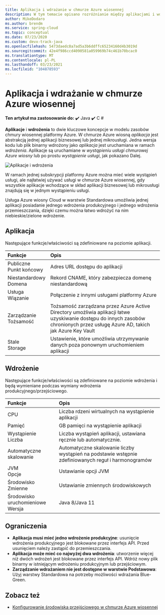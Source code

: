```yaml
---
title: Aplikacja i wdrażanie w chmurze Azure wiosennej
description: W tym temacie opisano rozróżnianie między aplikacjami i wdrażaniem w chmurze Azure wiosennej.
author: MikeDodaro
ms.author: brendm
ms.service: spring-cloud
ms.topic: conceptual
ms.date: 07/23/2020
ms.custom: devx-track-java
ms.openlocfilehash: 5473daedc8a7ad5a3b6ddffc65234160d4b3019d
ms.sourcegitcommit: 42e4f986ccd4090581a059969b74c461b70bcac0
ms.translationtype: MT
ms.contentlocale: pl-PL
ms.lasthandoff: 03/23/2021
ms.locfileid: "104878593"
---
```

# <a name="app-and-deployment-in-azure-spring-cloud"></a>Aplikacja i wdrażanie w chmurze Azure wiosennej

**Ten artykuł ma zastosowanie do:** ✔️ Java ✔️ C #

**Aplikacje** i **wdrożenia** to dwie kluczowe koncepcje w modelu zasobów chmury wiosennej platformy Azure. W chmurze Azure wiosną *aplikacja* jest abstrakcją jednej aplikacji biznesowej lub jednej mikrousługi.  Jedna wersja kodu lub plik binarny wdrożony jako *aplikacja* jest uruchamiana w ramach *wdrożenia*.  Aplikacje są uruchamiane w *wystąpieniu usługi chmurowej Azure wiosny* lub po prostu *wystąpienie usługi*, jak pokazano Dalej.

 ![Aplikacje i wdrożenia](./media/spring-cloud-app-and-deployment/app-deployment-rev.png)

W ramach jednej subskrypcji platformy Azure można mieć wiele wystąpień usługi, ale najłatwiej używać usługi w chmurze Azure wiosennej, gdy wszystkie aplikacje wchodzące w skład aplikacji biznesowej lub mikrousługi znajdują się w jednym wystąpieniu usługi.

Usługa Azure wiosny Cloud w warstwie Standardowa umożliwia jednej aplikacji posiadanie jednego wdrożenia produkcyjnego i jednego wdrożenia przemieszczania, dzięki czemu można łatwo wdrożyć na nim niebieskie/zielone wdrożenie.

## <a name="app"></a>Aplikacja
Następujące funkcje/właściwości są zdefiniowane na poziomie aplikacji.

| Funkcje | Opis |
|:--|:----------------|
| Publiczne</br>Punkt końcowy | Adres URL dostępu do aplikacji |
| Niestandardowy</br>Domena | Rekord CNAME, który zabezpiecza domenę niestandardową |
| Usługa</br>Wiązanie | Połączenie z innymi usługami platformy Azure |
| Zarządzanie</br>Tożsamość | Tożsamość zarządzana przez Azure Active Directory umożliwia aplikacji łatwe uzyskiwanie dostępu do innych zasobów chronionych przez usługę Azure AD, takich jak Azure Key Vault |
| Stale</br>Storage | Ustawienie, które umożliwia utrzymywanie danych poza ponownym uruchomieniem aplikacji |

## <a name="deployment"></a>Wdrożenie

Następujące funkcje/właściwości są zdefiniowane na poziomie wdrożenia i będą wymieniane podczas wymiany wdrożenia produkcyjnego/przejściowego.

| Funkcje | Opis |
|:--|:----------------|
| CPU | Liczba rdzeni wirtualnych na wystąpienie aplikacji |
| Pamięć | GB pamięci na wystąpienie aplikacji|
| Wystąpienie</br>Liczba | Liczba wystąpień aplikacji, ustawiana ręcznie lub automatycznie. |
| Automatyczne skalowanie | Automatyczne skalowanie liczby wystąpień na podstawie wstępnie zdefiniowanych reguł i harmonogramów |
| JVM</br>Opcje | Ustawianie opcji JVM  |
| Środowisko</br>Zmienne | Ustawianie zmiennych środowiskowych |
| Środowisko uruchomieniowe</br>Wersja | Java 8/Java 11|

## <a name="restrictions"></a>Ograniczenia

* **Aplikacja musi mieć jedno wdrożenie produkcyjne**: usunięcie wdrożenia produkcyjnego jest blokowane przez interfejs API. Przed usunięciem należy zastąpić do przemieszczania.
* **Aplikacja może mieć co najwyżej dwa wdrożenia**: utworzenie więcej niż dwóch wdrożeń jest blokowane przez interfejs API. Wdróż nowy plik binarny w istniejącym wdrożeniu produkcyjnym lub przejściowym.
* **Zarządzanie wdrażaniem nie jest dostępne w warstwie Podstawowa**: Użyj warstwy Standardowa na potrzeby możliwości wdrażania Blue-Green.

## <a name="see-also"></a>Zobacz też
* [Konfigurowanie środowiska przejściowego w chmurze Azure wiosennej](spring-cloud-howto-staging-environment.md)
